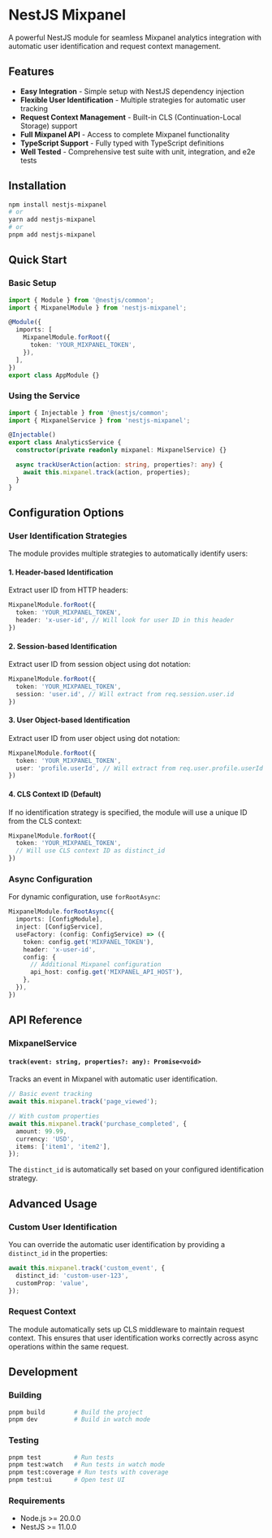 # NestJS Mixpanel

A powerful NestJS module for seamless Mixpanel analytics integration with automatic user identification and request context management.

## Features

- **Easy Integration** - Simple setup with NestJS dependency injection
- **Flexible User Identification** - Multiple strategies for automatic user tracking
- **Request Context Management** - Built-in CLS (Continuation-Local Storage) support
- **Full Mixpanel API** - Access to complete Mixpanel functionality
- **TypeScript Support** - Fully typed with TypeScript definitions
- **Well Tested** - Comprehensive test suite with unit, integration, and e2e tests

## Installation

```bash
npm install nestjs-mixpanel
# or
yarn add nestjs-mixpanel
# or
pnpm add nestjs-mixpanel
```

## Quick Start

### Basic Setup

```typescript
import { Module } from '@nestjs/common';
import { MixpanelModule } from 'nestjs-mixpanel';

@Module({
  imports: [
    MixpanelModule.forRoot({
      token: 'YOUR_MIXPANEL_TOKEN',
    }),
  ],
})
export class AppModule {}
```

### Using the Service

```typescript
import { Injectable } from '@nestjs/common';
import { MixpanelService } from 'nestjs-mixpanel';

@Injectable()
export class AnalyticsService {
  constructor(private readonly mixpanel: MixpanelService) {}

  async trackUserAction(action: string, properties?: any) {
    await this.mixpanel.track(action, properties);
  }
}
```

## Configuration Options

### User Identification Strategies

The module provides multiple strategies to automatically identify users:

#### 1. Header-based Identification

Extract user ID from HTTP headers:

```typescript
MixpanelModule.forRoot({
  token: 'YOUR_MIXPANEL_TOKEN',
  header: 'x-user-id', // Will look for user ID in this header
})
```

#### 2. Session-based Identification

Extract user ID from session object using dot notation:

```typescript
MixpanelModule.forRoot({
  token: 'YOUR_MIXPANEL_TOKEN',
  session: 'user.id', // Will extract from req.session.user.id
})
```

#### 3. User Object-based Identification

Extract user ID from user object using dot notation:

```typescript
MixpanelModule.forRoot({
  token: 'YOUR_MIXPANEL_TOKEN',
  user: 'profile.userId', // Will extract from req.user.profile.userId
})
```

#### 4. CLS Context ID (Default)

If no identification strategy is specified, the module will use a unique ID from the CLS context:

```typescript
MixpanelModule.forRoot({
  token: 'YOUR_MIXPANEL_TOKEN',
  // Will use CLS context ID as distinct_id
})
```

### Async Configuration

For dynamic configuration, use `forRootAsync`:

```typescript
MixpanelModule.forRootAsync({
  imports: [ConfigModule],
  inject: [ConfigService],
  useFactory: (config: ConfigService) => ({
    token: config.get('MIXPANEL_TOKEN'),
    header: 'x-user-id',
    config: {
      // Additional Mixpanel configuration
      api_host: config.get('MIXPANEL_API_HOST'),
    },
  }),
})
```

## API Reference

### MixpanelService

#### `track(event: string, properties?: any): Promise<void>`

Tracks an event in Mixpanel with automatic user identification.

```typescript
// Basic event tracking
await this.mixpanel.track('page_viewed');

// With custom properties
await this.mixpanel.track('purchase_completed', {
  amount: 99.99,
  currency: 'USD',
  items: ['item1', 'item2'],
});
```

The `distinct_id` is automatically set based on your configured identification strategy.

## Advanced Usage

### Custom User Identification

You can override the automatic user identification by providing a `distinct_id` in the properties:

```typescript
await this.mixpanel.track('custom_event', {
  distinct_id: 'custom-user-123',
  customProp: 'value',
});
```

### Request Context

The module automatically sets up CLS middleware to maintain request context. This ensures that user identification works correctly across async operations within the same request.

## Development

### Building

```bash
pnpm build        # Build the project
pnpm dev          # Build in watch mode
```

### Testing

```bash
pnpm test         # Run tests
pnpm test:watch   # Run tests in watch mode
pnpm test:coverage # Run tests with coverage
pnpm test:ui      # Open test UI
```

### Requirements

- Node.js >= 20.0.0
- NestJS >= 11.0.0
